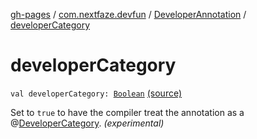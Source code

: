 [gh-pages](../../index.md) / [com.nextfaze.devfun](../index.md) / [DeveloperAnnotation](index.md) / [developerCategory](./developer-category.md)

# developerCategory

`val developerCategory: `[`Boolean`](https://kotlinlang.org/api/latest/jvm/stdlib/kotlin/-boolean/index.html) [(source)](https://github.com/NextFaze/dev-fun/tree/master/devfun-annotations/src/main/java/com/nextfaze/devfun/DeveloperAnnotation.kt#L69)

Set to `true` to have the compiler treat the annotation as a @[DeveloperCategory](../../com.nextfaze.devfun.category/-developer-category/index.md). *(experimental)*

